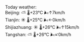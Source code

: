 Today weather:  
Beijing: ⛅️  🌡️+23°C 🌬️↑7km/h  
Tianjin: ☀️ 🌡️+25°C 🌬️←0km/h  
Shijiazhuang: ☀️ 🌡️+26°C 🌬️↑15km/h  
Tangshan: ⛅️  🌡️+26°C 🌬️↙0km/h  
